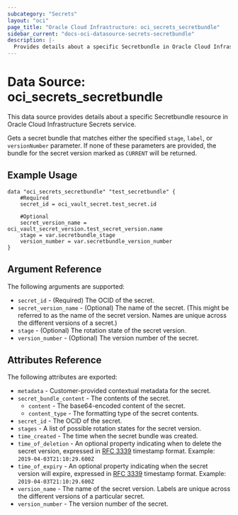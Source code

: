 ```yaml
---
subcategory: "Secrets"
layout: "oci"
page_title: "Oracle Cloud Infrastructure: oci_secrets_secretbundle"
sidebar_current: "docs-oci-datasource-secrets-secretbundle"
description: |-
  Provides details about a specific Secretbundle in Oracle Cloud Infrastructure Secrets service
---
```


# Data Source: oci_secrets_secretbundle
This data source provides details about a specific Secretbundle resource in Oracle Cloud Infrastructure Secrets service.

Gets a secret bundle that matches either the specified `stage`, `label`, or `versionNumber` parameter. 
If none of these parameters are provided, the bundle for the secret version marked as `CURRENT` will be returned.


## Example Usage

```hcl
data "oci_secrets_secretbundle" "test_secretbundle" {
	#Required
	secret_id = oci_vault_secret.test_secret.id

	#Optional
	secret_version_name = oci_vault_secret_version.test_secret_version.name
	stage = var.secretbundle_stage
	version_number = var.secretbundle_version_number
}
```

## Argument Reference

The following arguments are supported:

* `secret_id` - (Required) The OCID of the secret.
* `secret_version_name` - (Optional) The name of the secret. (This might be referred to as the name of the secret version. Names are unique across the different versions of a secret.)
* `stage` - (Optional) The rotation state of the secret version.
* `version_number` - (Optional) The version number of the secret.


## Attributes Reference

The following attributes are exported:

* `metadata` - Customer-provided contextual metadata for the secret. 
* `secret_bundle_content` - The contents of the secret.
	* `content` - The base64-encoded content of the secret.
	* `content_type` - The formatting type of the secret contents.
* `secret_id` - The OCID of the secret.
* `stages` - A list of possible rotation states for the secret version.
* `time_created` - The time when the secret bundle was created.
* `time_of_deletion` - An optional property indicating when to delete the secret version, expressed in [RFC 3339](https://tools.ietf.org/html/rfc3339) timestamp format. Example: `2019-04-03T21:10:29.600Z` 
* `time_of_expiry` - An optional property indicating when the secret version will expire, expressed in [RFC 3339](https://tools.ietf.org/html/rfc3339) timestamp format. Example: `2019-04-03T21:10:29.600Z` 
* `version_name` - The name of the secret version. Labels are unique across the different versions of a particular secret. 
* `version_number` - The version number of the secret.

